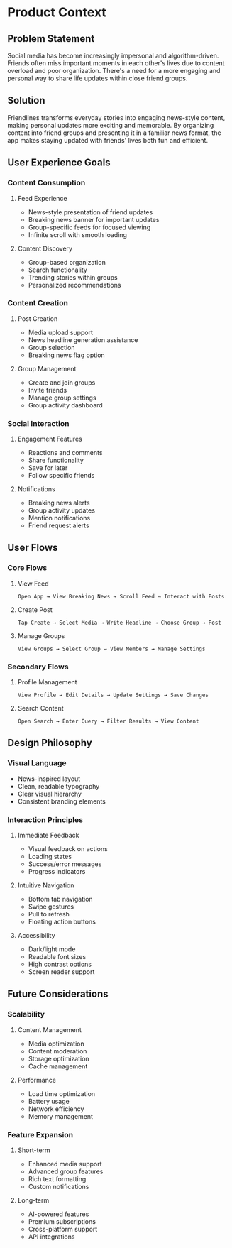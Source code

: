 # Product Context

## Problem Statement
Social media has become increasingly impersonal and algorithm-driven. Friends often miss important moments in each other's lives due to content overload and poor organization. There's a need for a more engaging and personal way to share life updates within close friend groups.

## Solution
Friendlines transforms everyday stories into engaging news-style content, making personal updates more exciting and memorable. By organizing content into friend groups and presenting it in a familiar news format, the app makes staying updated with friends' lives both fun and efficient.

## User Experience Goals

### Content Consumption
1. Feed Experience
   - News-style presentation of friend updates
   - Breaking news banner for important updates
   - Group-specific feeds for focused viewing
   - Infinite scroll with smooth loading

2. Content Discovery
   - Group-based organization
   - Search functionality
   - Trending stories within groups
   - Personalized recommendations

### Content Creation
1. Post Creation
   - Media upload support
   - News headline generation assistance
   - Group selection
   - Breaking news flag option

2. Group Management
   - Create and join groups
   - Invite friends
   - Manage group settings
   - Group activity dashboard

### Social Interaction
1. Engagement Features
   - Reactions and comments
   - Share functionality
   - Save for later
   - Follow specific friends

2. Notifications
   - Breaking news alerts
   - Group activity updates
   - Mention notifications
   - Friend request alerts

## User Flows

### Core Flows
1. View Feed
   ```
   Open App → View Breaking News → Scroll Feed → Interact with Posts
   ```

2. Create Post
   ```
   Tap Create → Select Media → Write Headline → Choose Group → Post
   ```

3. Manage Groups
   ```
   View Groups → Select Group → View Members → Manage Settings
   ```

### Secondary Flows
1. Profile Management
   ```
   View Profile → Edit Details → Update Settings → Save Changes
   ```

2. Search Content
   ```
   Open Search → Enter Query → Filter Results → View Content
   ```

## Design Philosophy

### Visual Language
- News-inspired layout
- Clean, readable typography
- Clear visual hierarchy
- Consistent branding elements

### Interaction Principles
1. Immediate Feedback
   - Visual feedback on actions
   - Loading states
   - Success/error messages
   - Progress indicators

2. Intuitive Navigation
   - Bottom tab navigation
   - Swipe gestures
   - Pull to refresh
   - Floating action buttons

3. Accessibility
   - Dark/light mode
   - Readable font sizes
   - High contrast options
   - Screen reader support

## Future Considerations

### Scalability
1. Content Management
   - Media optimization
   - Content moderation
   - Storage optimization
   - Cache management

2. Performance
   - Load time optimization
   - Battery usage
   - Network efficiency
   - Memory management

### Feature Expansion
1. Short-term
   - Enhanced media support
   - Advanced group features
   - Rich text formatting
   - Custom notifications

2. Long-term
   - AI-powered features
   - Premium subscriptions
   - Cross-platform support
   - API integrations 